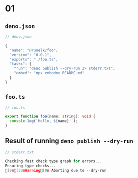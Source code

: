 # 01

## `deno.json`

```js
// deno.json

{
  "name": "@runelk/foo",
  "version": "0.0.1",
  "exports": "./foo.ts",
  "tasks": {
    "run": "deno publish --dry-run 2> stderr.txt",
    "embed": "npx embedme README.md"
  }
}
```

## `foo.ts`

```ts
// foo.ts

export function foo(name: string): void {
  console.log(`Hello, ${name}!`);
}

```

## Result of running `deno publish --dry-run`

```c
// stderr.txt

Checking fast check type graph for errors...
Ensuring type checks...
[0m[33mWarning[0m Aborting due to --dry-run

```
